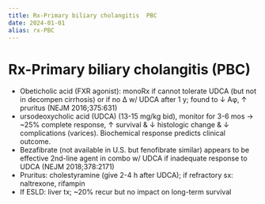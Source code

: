 ```yaml
---
title: Rx-Primary biliary cholangitis  PBC
date: 2024-01-01
alias: rx-PBC
---
```


# Rx-Primary biliary cholangitis (PBC)

- Obeticholic acid (FXR agonist): monoRx if cannot tolerate UDCA (but not in decompen cirrhosis) or if no Δ w/ UDCA after 1 y; found to ↓ Aφ, ↑ pruritus (NEJM 2016;375:631)
- ursodeoxycholic acid (UDCA) (13-15 mg/kg bid), monitor for 3-6 mos → ~25% complete response, ↑ survival & ↓ histologic change & ↓ complications (varices). Biochemical response predicts clinical outcome.
- Bezafibrate (not available in U.S. but fenofibrate similar) appears to be effective 2nd-line agent in combo w/ UDCA if inadequate response to UDCA (NEJM 2018;378:2171)
- Pruritus: cholestyramine (give 2-4 h after UDCA); if refractory sx: naltrexone, rifampin
- If ESLD: liver tx; ~20% recur but no impact on long-term survival
